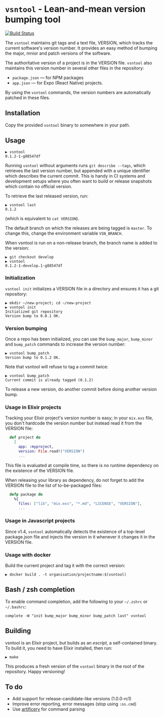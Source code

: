 # `vsntool` - Lean-and-mean version bumping tool

[![Build Status](https://travis-ci.org/arjan/vsntool.svg?branch=master)](https://travis-ci.org/arjan/vsntool)

The `vsntool` maintains git tags and a text file, VERSION, which
tracks the current software's version number. It provides an easy
method of bumping the major, mnior and patch versions of the software.

The authoritative version of a project is in the VERSION
file. `vsntool` also maintains this version number in several other
files in the repository:

- `package.json` — for NPM packages
- `app.json` — for Expo (React Native) projects.

By using the `vsntool` commands, the version numbers are automatically patched in these files.


## Installation

Copy the provided `vsntool` binary to somewhere in your path.

## Usage

```
▶ vsntool
0.1.2-1-g88547df
```

Running `vsntool` without arguments runs `git describe --tags`, which
retrieves the last version number, but appended with a unique
identifier which describes the current commit. This is handy in CI
systems and development setups where you often want to build or
release snapshots which contain no official version.

To retrieve the last released version, run:

```
▶ vsntool last
0.1.2
```

(which is equivalent to `cat VERSION`).

The default branch on which the releases are being tagged is
`master`. To change this, change the environment variable
`VSN_BRANCH`.

When vsntool is run on a non-release branch, the branch name is added
to the version:

```
▶ git checkout develop
▶ vsntool
0.1.2-1-develop.1-g88547df
```

### Initialization

`vsntool init` initializes a VERSION file in a directory and ensures
it has a git repository:

```
▶ mkdir ~/new-project; cd ~/new-project
▶ vsntool init
Initialized git repository
Version bump to 0.0.1 OK.
```

### Version bumping

Once a repo has been initialized, you can use the `bump_major`,
`bump_minor` and `bump_patch` commands to increase the version number:

```
▶ vsntool bump_patch
Version bump to 0.1.2 OK.
```

Note that vsntool will refuse to tag a commit twice:

```
▶ vsntool bump_patch
Current commit is already tagged (0.1.2)
```

To release a new version, do another commit before doing another version bump.

### Usage in Elixir projects

Tracking your Elixir project's version number is easy; in your
`mix.exs` file, you don't hardcode the version number but instead read
it from the VERSION file:

```elixir
  def project do
    [
      app: :myproject,
      version: File.read!("VERSION")
      ...
```

This file is evaluated at compile time, so there is no runtime dependency on the existence of the VERSION file.

When releasing your library as dependency, do not forget to add the VERSION file to the list of to-be-packaged files:

```elixir
  defp package do
    %{
      files: ["lib", "mix.exs", "*.md", "LICENSE", "VERSION"],
      ...
```

### Usage in Javascript projects

Since v1.4, `vsntool` automatically detects the existence of a
top-level package.json file and injects the version in it whenever it
changes it in the VERSION file.


### Usage with docker

Build the current project and tag it with the correct version:

```
▶ docker build . -t organisation/projectname:$(vsntool)
```

## Bash / zsh completion

To enable command completion, add the following to your `~/.zshrc` or `~/.bashrc`:

```
complete -W "init bump_major bump_minor bump_patch last" vsntool
```


## Building

vsntool is an Elixir project, but builds as an *escript*, a self-contained binary. To build it, you need to have Elixir installed, then run:

```
▶ make
```

This produces a fresh version of the `vsntool` binary in the root of the repository. Happy versioning!


## To do

- Add support for release-candidate-like versions (1.0.0-rc1)
- Improve error reporting, error messages (stop using `:os.cmd`)
- Use [artificery](https://github.com/bitwalker/artificery) for command parsing

